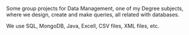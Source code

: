 Some group projects for Data Management, one of my Degree subjects, where we design, create and make queries, all related with databases. 

We use SQL, MongoDB, Java, Excell, CSV files, XML files, etc.
